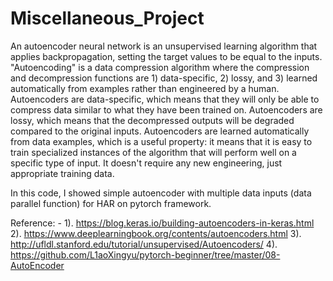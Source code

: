 # Miscellaneous_Project

An autoencoder neural network is an unsupervised learning algorithm that applies backpropagation, setting the target values to be equal to the inputs. "Autoencoding" is a data compression algorithm where the compression and decompression functions are 1) data-specific, 2) lossy, and 3) learned automatically from examples rather than engineered by a human. Autoencoders are data-specific, which means that they will only be able to compress data similar to what they have been trained on. Autoencoders are lossy, which means that the decompressed outputs will be degraded compared to the original inputs.  Autoencoders are learned automatically from data examples, which is a useful property: it means that it is easy to train specialized instances of the algorithm that will perform well on a specific type of input. It doesn't require any new engineering, just appropriate training data.

In this code, I showed simple autoencoder with multiple data inputs (data parallel function) for HAR on pytorch framework. 


Reference: -
1). https://blog.keras.io/building-autoencoders-in-keras.html
2). https://www.deeplearningbook.org/contents/autoencoders.html
3). http://ufldl.stanford.edu/tutorial/unsupervised/Autoencoders/
4). https://github.com/L1aoXingyu/pytorch-beginner/tree/master/08-AutoEncoder
